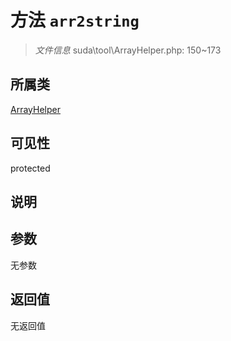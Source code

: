# 方法 `arr2string`

> *文件信息* suda\tool\ArrayHelper.php: 150~173

## 所属类 

[ArrayHelper](../ArrayHelper.md)

## 可见性

protected

## 说明



## 参数


无参数


## 返回值

无返回值
